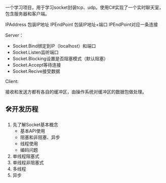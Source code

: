 一个学习项目，用于学习socket封装tcp、udp。使用C#实现了一个实时聊天室，包含服务器和客户端。

IPAddress 包装IP地址
IPEndPoint 包装IP地址+端口
IPEndPoint对应一条连接

Server：
+ Socket.Bind绑定到IP（localhost）和端口
+ Socket.Listen监听端口
+ Socket.Blocking设置是否阻塞模式（默认阻塞）
+ Socket.Accept等待连接
+ Socket.Recive接受数据

Client:



接收和发送方都有各自的缓冲区，由操作系统对缓冲区的数据包做处理。

## 🛠️开发历程
1. 先了解Socket基本概念
    - 基本API使用
    - 阻塞和非阻塞、异步
    - 线程使用
    - 编码问题
2. 单线程阻塞式
3. 单线程非阻塞式
4. 多线程
5. 异步
